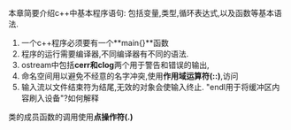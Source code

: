 本章简要介绍c++中基本程序语句: 
包括变量,类型,循环表达式,以及函数等基本语法.

1. 一个c++程序必须要有一个**main{}**函数
2. 程序的运行需要编译器,不同编译器有不同的语法.
3. ostream中包括**cerr和clog**两个用于警告和错误的输出, 
4. 命名空间用以避免不经意的名字冲突,使用**作用域运算符(::)**,访问
5. 输入流以文件结束符为结尾,无效的对象会使输入终止.
"endl用于将缓冲区内容刷入设备"?如何解释

类的成员函数的调用使用**点操作符(.)**
